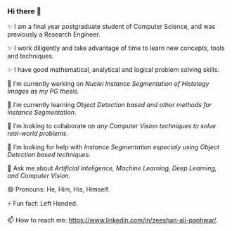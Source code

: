 ### Hi there 👋

✨ I am a final year postgraduate student of Computer Science, and was previously a Research Engineer.

✨ I work diligently and take advantage of time to learn new concepts, tools and techniques.

✨ I have good mathematical, analytical and logical problem solving skills.


🔭 I’m currently working on _Nuclei Instance Segmentation of Histology Images as my PG thesis_.

🌱 I’m currently learning _Object Detection based and other methods for Instance Segmentation_.

👯 I’m looking to collaborate on _any Computer Vision techniques to solve real-world problems_.

🤔 I’m looking for help with _Instance Segmentation especialy using Object Detection based techniques_.

💬 Ask me about _Artificial Inteligence, Machine Learning, Deep Learning, and Computer Vision_.

😄 Pronouns: He, Him, His, Himself.

⚡ Fun fact: Left Handed.

📫 How to reach me: https://www.linkedin.com/in/zeeshan-ali-panhwar/.
